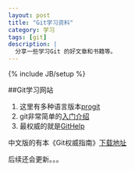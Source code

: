 ```yaml
---
layout: post
title: "Git学习资料"
category: 学习
tags: [git]
description: |
  分享一些学习Git 的好文章和书籍等。
---
```

{% include JB/setup %}

##Git学习网站
1. 这里有多种语言版本[progit](https://github.com/progit/progit)
2. git非常简单的[入门介绍](http://rogerdudler.github.io/git-guide/index.zh.html)
3. 最权威的就是[GitHelp](https://help.github.com/)

中文版的有本《Git权威指南》[下载地址](http://www.ppurl.com/2012/11/git%e6%9d%83%e5%a8%81%e6%8c%87%e5%8d%97.html)


后续还会更新。。。
